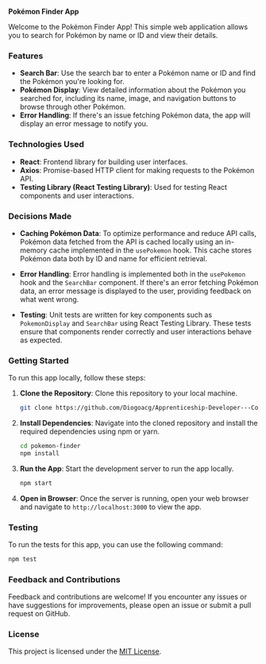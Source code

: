 **Pokémon Finder App**

Welcome to the Pokémon Finder App! This simple web application allows you to search for Pokémon by name or ID and view their details.

### Features

- **Search Bar**: Use the search bar to enter a Pokémon name or ID and find the Pokémon you're looking for.
- **Pokémon Display**: View detailed information about the Pokémon you searched for, including its name, image, and navigation buttons to browse through other Pokémon.
- **Error Handling**: If there's an issue fetching Pokémon data, the app will display an error message to notify you.

### Technologies Used

- **React**: Frontend library for building user interfaces.
- **Axios**: Promise-based HTTP client for making requests to the Pokémon API.
- **Testing Library (React Testing Library)**: Used for testing React components and user interactions.

### Decisions Made

- **Caching Pokémon Data**: To optimize performance and reduce API calls, Pokémon data fetched from the API is cached locally using an in-memory cache implemented in the `usePokemon` hook. This cache stores Pokémon data both by ID and name for efficient retrieval.
- **Error Handling**: Error handling is implemented both in the `usePokemon` hook and the `SearchBar` component. If there's an error fetching Pokémon data, an error message is displayed to the user, providing feedback on what went wrong.

- **Testing**: Unit tests are written for key components such as `PokemonDisplay` and `SearchBar` using React Testing Library. These tests ensure that components render correctly and user interactions behave as expected.

### Getting Started

To run this app locally, follow these steps:

1. **Clone the Repository**: Clone this repository to your local machine.

   ```bash
   git clone https://github.com/Diogoacg/Apprenticeship-Developer---Coding-Challenge
   ```

2. **Install Dependencies**: Navigate into the cloned repository and install the required dependencies using npm or yarn.

   ```bash
   cd pokemon-finder
   npm install
   ```

3. **Run the App**: Start the development server to run the app locally.

   ```bash
   npm start
   ```

4. **Open in Browser**: Once the server is running, open your web browser and navigate to `http://localhost:3000` to view the app.

### Testing

To run the tests for this app, you can use the following command:

```bash
npm test
```

### Feedback and Contributions

Feedback and contributions are welcome! If you encounter any issues or have suggestions for improvements, please open an issue or submit a pull request on GitHub.

### License

This project is licensed under the [MIT License](LICENSE).
